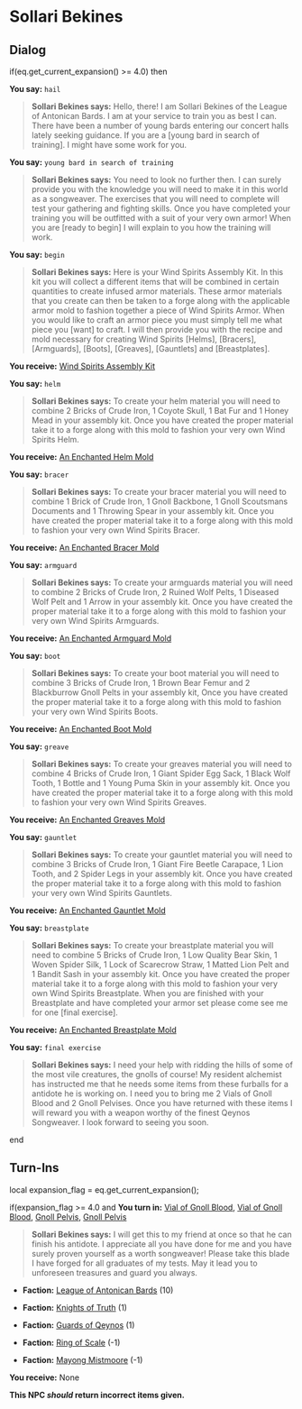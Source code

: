 # Sollari Bekines
## Dialog

if(eq.get_current_expansion() >= 4.0) then


**You say:** `hail`




>**Sollari Bekines says:** Hello, there! I am Sollari Bekines of the League of Antonican Bards. I am at your service to train you as best I can. There have been a number of young bards entering our concert halls lately seeking guidance. If you are a [young bard in search of training]. I might have some work for you.


**You say:** `young bard in search of training`




>**Sollari Bekines says:** You need to look no further then. I can surely provide you with the knowledge you will need to make it in this world as a songweaver. The exercises that you will need to complete will test your gathering and fighting skills. Once you have completed your training you will be outfitted with a suit of your very own armor! When you are [ready to begin] I will explain to you how the training will work.


**You say:** `begin`




>**Sollari Bekines says:** Here is your Wind Spirits Assembly Kit. In this kit you will collect a different items that will be combined in certain quantities to create infused armor materials. These armor materials that you create can then be taken to a forge along with the applicable armor mold to fashion together a piece of Wind Spirits Armor. When you would like to craft an armor piece you must simply tell me what piece you [want] to craft. I will then provide you with the recipe and mold necessary for creating Wind Spirits [Helms], [Bracers], [Armguards], [Boots], [Greaves], [Gauntlets] and [Breastplates].



**You receive:**  [Wind Spirits Assembly Kit](/item/17269)


**You say:** `helm`




>**Sollari Bekines says:** To create your helm material you will need to combine 2 Bricks of Crude Iron, 1 Coyote Skull, 1 Bat Fur and 1 Honey Mead in your assembly kit. Once you have created the proper material take it to a forge along with this mold to fashion your very own Wind Spirits Helm.



**You receive:**  [An Enchanted Helm Mold](/item/22610)


**You say:** `bracer`




>**Sollari Bekines says:** To create your bracer material you will need to combine 1 Brick of Crude Iron, 1 Gnoll Backbone, 1 Gnoll Scoutsmans Documents and 1 Throwing Spear in your assembly kit. Once you have created the proper material take it to a forge along with this mold to fashion your very own Wind Spirits Bracer.



**You receive:**  [An Enchanted Bracer Mold](/item/22611)


**You say:** `armguard`




>**Sollari Bekines says:** To create your armguards material you will need to combine 2 Bricks of Crude Iron, 2 Ruined Wolf Pelts, 1 Diseased Wolf Pelt and 1 Arrow in your assembly kit. Once you have created the proper material take it to a forge along with this mold to fashion your very own Wind Spirits Armguards.



**You receive:**  [An Enchanted Armguard Mold](/item/22613)


**You say:** `boot`




>**Sollari Bekines says:** To create your boot material you will need to combine 3 Bricks of Crude Iron, 1 Brown Bear Femur and 2 Blackburrow Gnoll Pelts in your assembly kit, Once you have created the proper material take it to a forge along with this mold to fashion your very own Wind Spirits Boots.



**You receive:**  [An Enchanted Boot Mold](/item/22612)


**You say:** `greave`




>**Sollari Bekines says:** To create your greaves material you will need to combine 4 Bricks of Crude Iron, 1 Giant Spider Egg Sack, 1 Black Wolf Tooth, 1 Bottle and 1 Young Puma Skin in your assembly kit. Once you have created the proper material take it to a forge along with this mold to fashion your very own Wind Spirits Greaves.



**You receive:**  [An Enchanted Greaves Mold](/item/22614)


**You say:** `gauntlet`




>**Sollari Bekines says:** To create your gauntlet material you will need to combine 3 Bricks of Crude Iron, 1 Giant Fire Beetle Carapace, 1 Lion Tooth, and 2 Spider Legs in your assembly kit. Once you have created the proper material take it to a forge along with this mold to fashion your very own Wind Spirits Gauntlets.



**You receive:**  [An Enchanted Gauntlet Mold](/item/22615)


**You say:** `breastplate`




>**Sollari Bekines says:** To create your breastplate material you will need to combine 5 Bricks of Crude Iron, 1 Low Quality Bear Skin, 1 Woven Spider Silk, 1 Lock of Scarecrow Straw, 1 Matted Lion Pelt and 1 Bandit Sash in your assembly kit. Once you have created the proper material take it to a forge along with this mold to fashion your very own Wind Spirits Breastplate. When you are finished with your Breastplate and have completed your armor set please come see me for one [final exercise].



**You receive:**  [An Enchanted Breastplate Mold](/item/22616)


**You say:** `final exercise`




>**Sollari Bekines says:** I need your help with ridding the hills of some of the most vile creatures, the gnolls of course! My resident alchemist has instructed me that he needs some items from these furballs for a antidote he is working on. I need you to bring me 2 Vials of Gnoll Blood and 2 Gnoll Pelvises. Once you have returned with these items I will reward you with a weapon worthy of the finest Qeynos Songweaver. I look forward to seeing you soon.

end

## Turn-Ins



local expansion_flag = eq.get_current_expansion();

if(expansion_flag >= 4.0 and  **You turn in:** [Vial of Gnoll Blood](/item/27423), [Vial of Gnoll Blood](/item/27423), [Gnoll Pelvis](/item/27424), [Gnoll Pelvis](/item/27424)


>**Sollari Bekines says:** I will get this to my friend at once so that he can finish his antidote. I appreciate all you have done for me and you have surely proven yourself as a worth songweaver! Please take this blade I have forged for all graduates of my tests. May it lead you to unforeseen treasures and guard you always.





* __Faction:__ [League of Antonican Bards](/faction/284) (10)


* __Faction:__ [Knights of Truth](/faction/281) (1)


* __Faction:__ [Guards of Qeynos](/faction/262) (1)


* __Faction:__ [Ring of Scale](/faction/304) (-1)


* __Faction:__ [Mayong Mistmoore](/faction/285) (-1)


 **You receive:** None 

**This NPC *should* return incorrect items given.**


